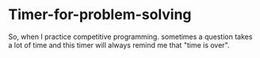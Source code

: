 # Timer-for-problem-solving
So, when I practice competitive programming. sometimes a question takes a lot of time and this timer will always remind me that "time is over".
